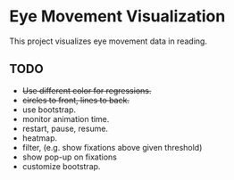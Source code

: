 # Eye Movement Visualization
This project visualizes eye movement data in reading.

## TODO
- ~~Use different color for regressions.~~
- ~~circles to front, lines to back.~~
- use bootstrap.
- monitor animation time.
- restart, pause, resume.
- heatmap.
- filter, (e.g. show fixations above given threshold)
- show pop-up on fixations
- customize bootstrap.

